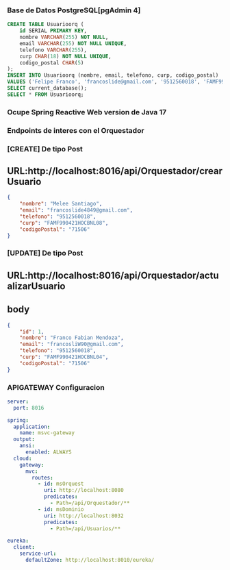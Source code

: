 ### Base de Datos PostgreSQL[pgAdmin 4]
```sql
CREATE TABLE Usuarioorq (
    id SERIAL PRIMARY KEY,
    nombre VARCHAR(255) NOT NULL,
    email VARCHAR(255) NOT NULL UNIQUE,
    telefono VARCHAR(255),
    curp CHAR(18) NOT NULL UNIQUE,
    codigo_postal CHAR(5)
);
INSERT INTO Usuarioorq (nombre, email, telefono, curp, codigo_postal)
VALUES ('Felipe Franco', 'francoslide@gmail.com', '9512560018', 'FAMF990421HOCBNL04', '71506');
SELECT current_database();
SELECT * FROM Usuarioorq;
```
### Ocupe Spring Reactive Web version de Java 17
####
### Endpoints de interes con el Orquestador
### [CREATE] De tipo Post
## URL:http://localhost:8016/api/Orquestador/crearUsuario
```json
{
    "nombre": "Melee Santiago",
    "email": "francoslide4849@gmail.com",
    "telefono": "9512560018",
    "curp": "FAMF990421HOCBNL08",
    "codigoPostal": "71506"
}
```
### [UPDATE] De tipo Post
## URL:http://localhost:8016/api/Orquestador/actualizarUsuario
## body
```json
{
    "id": 1,
    "nombre": "Franco Fabian Mendoza",
    "email": "francosliW90@gmail.com",
    "telefono": "9512560018",
    "curp": "FAMF990421HOCBNL04",
    "codigoPostal": "71506"
}
```
### APIGATEWAY Configuracion
```yml
server:
  port: 8016

spring:
  application:
    name: msvc-gateway
  output:
    ansi:
      enabled: ALWAYS
  cloud:
    gateway:
      mvc:
        routes:
          - id: msOrquest
            uri: http://localhost:8080
            predicates:
              - Path=/api/Orquestador/**
          - id: msDominio
            uri: http://localhost:8032
            predicates:
              - Path=/api/Usuarios/**

eureka:
  client:
    service-url:
      defaultZone: http://localhost:8010/eureka/


```
